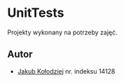 
# UnitTests

Projekty wykonany na potrzeby zajęć.






## Autor

- [Jakub Kołodziej](https://github.com/JakubKolodziej21) nr. indeksu 14128

